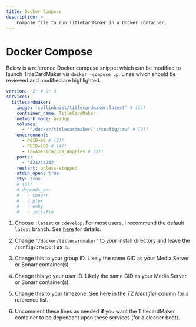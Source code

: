```yaml
---
title: Docker Compose
description: >
    Compose file to run TitleCardMaker in a Docker container.
---
```


# Docker Compose

Below is a reference Docker compose snippet which can be modified to launch
TitleCardMaker via `docker -compose up`. Lines which should be reviewed and
modified are highlighted.

```yaml linenums="1" hl_lines="4 8 10-12 19-23"
version: '2' # Or 3
services:
  titlecardmaker:
    image: 'collinheist/titlecardmaker:latest' # (1)!
    container_name: TitleCardMaker
    network_mode: bridge
    volumes:
      - '"/docker/titlecardmaker/":/config/:rw' # (2)!
    environment:
      - PGID=99 # (3)!
      - PUID=100 # (4)!
      - TZ=America/Los_Angeles # (5)!
    ports:
      - '4242:4242'
    restart: unless-stopped
    stdin_open: true
    tty: true
    # (6)!
    # depends_on:
    #   - sonarr
    #   - plex
    #   - emby
    #   - jellyfin
```

1. Choose `:latest` or `:develop`. For most users, I recommend the default
`latest` branch. See [here](./docker.md#selecting-a-tag) for details.

2. Change `"/docker/titlecardmaker"` to _your_ install directory and leave the
`/config/:rw` part as-is.

3. Change this to your group ID. Likely the same GID as your Media Server or
Sonarr container(s).

4. Change this yo your user ID. Likely the same GID as your Media Server or
Sonarr container(s).

5. Change this to your timezone. See
[here](https://en.wikipedia.org/wiki/List_of_tz_database_time_zones) in the
_TZ Identifier_ column for a reference list.

6. Uncomment these lines as needed __if__ you want the TitlecardMaker container
to be dependant upon these services (for a cleaner boot).
